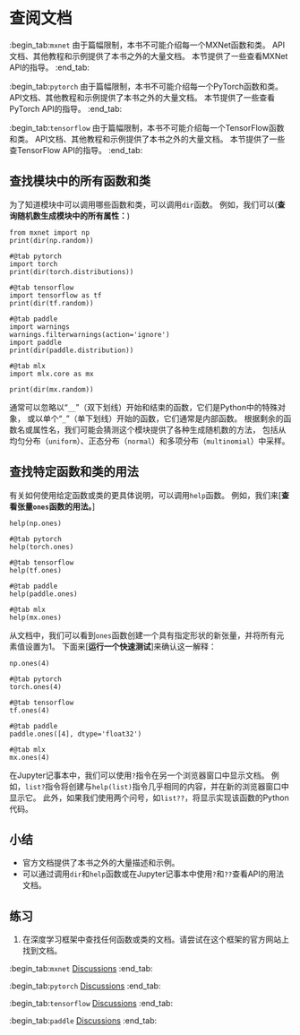 # 查阅文档

:begin_tab:`mxnet`
由于篇幅限制，本书不可能介绍每一个MXNet函数和类。
API文档、其他教程和示例提供了本书之外的大量文档。
本节提供了一些查看MXNet API的指导。
:end_tab:

:begin_tab:`pytorch`
由于篇幅限制，本书不可能介绍每一个PyTorch函数和类。
API文档、其他教程和示例提供了本书之外的大量文档。
本节提供了一些查看PyTorch API的指导。
:end_tab:

:begin_tab:`tensorflow`
由于篇幅限制，本书不可能介绍每一个TensorFlow函数和类。
API文档、其他教程和示例提供了本书之外的大量文档。
本节提供了一些查TensorFlow API的指导。
:end_tab:

## 查找模块中的所有函数和类

为了知道模块中可以调用哪些函数和类，可以调用`dir`函数。
例如，我们可以(**查询随机数生成模块中的所有属性：**)

```{.python .input}
from mxnet import np
print(dir(np.random))
```

```{.python .input}
#@tab pytorch
import torch
print(dir(torch.distributions))
```

```{.python .input}
#@tab tensorflow
import tensorflow as tf
print(dir(tf.random))
```

```{.python .input}
#@tab paddle
import warnings
warnings.filterwarnings(action='ignore')
import paddle
print(dir(paddle.distribution))
```

```{.python .input}
#@tab mlx
import mlx.core as mx

print(dir(mx.random))

```

通常可以忽略以“`__`”（双下划线）开始和结束的函数，它们是Python中的特殊对象，
或以单个“`_`”（单下划线）开始的函数，它们通常是内部函数。
根据剩余的函数名或属性名，我们可能会猜测这个模块提供了各种生成随机数的方法，
包括从均匀分布（`uniform`）、正态分布（`normal`）和多项分布（`multinomial`）中采样。

## 查找特定函数和类的用法

有关如何使用给定函数或类的更具体说明，可以调用`help`函数。
例如，我们来[**查看张量`ones`函数的用法。**]

```{.python .input}
help(np.ones)
```

```{.python .input}
#@tab pytorch
help(torch.ones)
```

```{.python .input}
#@tab tensorflow
help(tf.ones)
```

```{.python .input}
#@tab paddle
help(paddle.ones)
```

```{.python .input}
#@tab mlx
help(mx.ones)
```
从文档中，我们可以看到`ones`函数创建一个具有指定形状的新张量，并将所有元素值设置为1。
下面来[**运行一个快速测试**]来确认这一解释：

```{.python .input}
np.ones(4)
```

```{.python .input}
#@tab pytorch
torch.ones(4)
```

```{.python .input}
#@tab tensorflow
tf.ones(4)
```

```{.python .input}
#@tab paddle
paddle.ones([4], dtype='float32')
```

```{.python .input}
#@tab mlx
mx.ones(4)
```

在Jupyter记事本中，我们可以使用`?`指令在另一个浏览器窗口中显示文档。
例如，`list?`指令将创建与`help(list)`指令几乎相同的内容，并在新的浏览器窗口中显示它。
此外，如果我们使用两个问号，如`list??`，将显示实现该函数的Python代码。

## 小结

* 官方文档提供了本书之外的大量描述和示例。
* 可以通过调用`dir`和`help`函数或在Jupyter记事本中使用`?`和`??`查看API的用法文档。

## 练习

1. 在深度学习框架中查找任何函数或类的文档。请尝试在这个框架的官方网站上找到文档。

:begin_tab:`mxnet`
[Discussions](https://discuss.d2l.ai/t/1764)
:end_tab:

:begin_tab:`pytorch`
[Discussions](https://discuss.d2l.ai/t/1765)
:end_tab:

:begin_tab:`tensorflow`
[Discussions](https://discuss.d2l.ai/t/1763)
:end_tab:

:begin_tab:`paddle`
[Discussions](https://discuss.d2l.ai/t/11686)
:end_tab:
